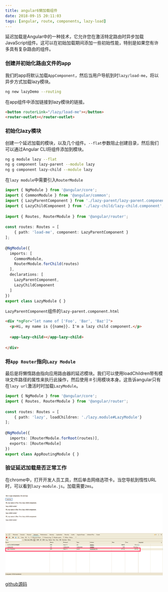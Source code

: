 ```yaml
---
title: angular6懒加载组件
date: 2018-09-15 20:11:03
tags: [angular, route, components, lazy-load]
---
```

延迟加载是Angular中的一种技术，它允许您在激活特定路由时异步加载JavaScript组件。这可以在初始加载期间添加一些初始性能，特别是如果您有许多具有复杂路由的组件。

### 创建并初始化路由文件的app

我们的app将默认加载`AppComponent`，然后当用户导航到时`lazy/load-me`，将以异步方式加载lazy模块。

```bash
ng new lazyDemo --routing
```

在app组件中添加链接到lazy模块的链接。

```html
<button routerLink="/lazy/load-me"></button>
<router-outlet></router-outlet>
```

### 初始化lazy模块

创建一个延迟加载的模块，以及几个组件。`--flat`参数阻止创建目录，然后我们可以通过Angular CLI将组件添加到模块。

```bash
ng g module lazy --flat
ng g component lazy-parent --module lazy
ng g component lazy-child --module lazy
```

在`lazy module`中需要引入`RouterModule`

```typescript
import { NgModule } from '@angular/core';
import { CommonModule } from '@angular/common';
import { LazyParentComponent } from './lazy-parent/lazy-parent.component';
import { LazyChildComponent } from './lazy-child/lazy-child.component';

import { Routes, RouterModule } from '@angular/router';

const routes: Routes = [
    { path: 'load-me', component: LazyParentComponent }
];

@NgModule({
  imports: [
    CommonModule,
    RouterModule.forChild(routes)
  ],
  declarations: [
    LazyParentComponent,
    LazyChildComponent
  ]
})
export class LazyModule { }
```

`LazyParentComponent`组件的`lazy-parent.component.html`

```html
<div *ngFor="let name of ['Foo', 'Bar', 'Baz']">
  <p>Hi, my name is {{name}}. I'm a lazy child component.</p>

  <app-lazy-child></app-lazy-child>

</div>
```

### 将`App Router`指向`Lazy Module`

最后是将懒惰路由指向应用路由器的延迟模块。我们可以使用loadChildren带有模块文件路径的属性来执行此操作，然后使用＃引用模块本身。这告诉angular只有在`lazy url`激活时时加载`LazyModule`。

```typescript
import { NgModule } from '@angular/core';
import { Routes, RouterModule } from '@angular/router';

const routes: Routes = [
    { path: 'lazy', loadChildren: './lazy.module#LazyModule'}
];

@NgModule({
  imports: [RouterModule.forRoot(routes)],
  exports: [RouterModule]
})
export class AppRoutingModule { }
```

### 验证延迟加载是否正常工作

在chrome中，打开开发人员工具，然后单击网络选项卡。当您导航到惰性URL时，可以看到`lazy-module.js`。加载需要`2ms`。

![lazy-load](https://github.com/whyour/graph-bed/raw/master/image.png)

[github源码](https://github.com/whyour/lazy-angular-components)